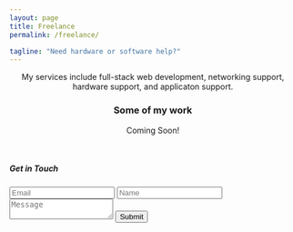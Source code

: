 ```yaml
---
layout: page
title: Freelance
permalink: /freelance/

tagline: "Need hardware or software help?"
---
```



<center>
<p>
My services include full-stack web development, networking support, hardware support, and applicaton support.
</p>
<h3>Some of my work</h3>
<p>Coming Soon!</p>
</center>
<div class="contact-form"><br>
  <h5>
 Get in Touch
 </h5>
 <form action="https://api.web3forms.com/submit" method="POST">
  <input type="hidden" name="access_key" value="c98a177c-7fd0-49c7-bc1b-79e72b9a8e01">
  <input type="hidden" name="from_name" value="wchanania.github.io">
  <input type="hidden" name="redirect" value="https://web3forms.com/success">
  <input type="checkbox" name="botcheck" class="hidden" style="display: none;">
  <input type="email" placeholder="Email" name="email" required>
  <input type="text" placeholder="Name" name="Name" required>
  <textarea name="message" placeholder="Message" required></textarea>
  <button type="submit">Submit</button>
</form>
</div>